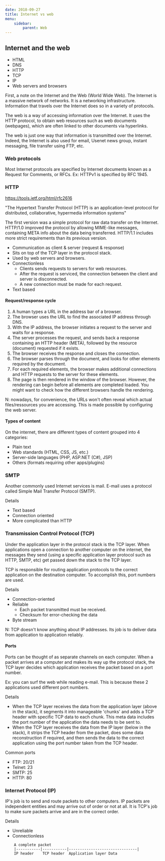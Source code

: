 ```yaml
---
date: 2018-09-27
title: Internet vs web
menu:
    sidebar:
        parent: Web
---
```



## Internet and the web
- HTML
- DNS
- HTTP
- TCP
- IP
- Web servers and browsers

First, a note on the Internet and the Web (World Wide Web). The Internet is a massive network of networks. It is a networking infrastructure. Information that travels over the Internet does so in a variety of protocols.

The web is a way of accessing information over the Internet. It uses the HTTP protocol, to obtain web resources such as web documents (webpages), which are often linked to other documents via hyperlinks.

The web is just one way that information is transmitted over the Internet. Indeed, the Internet is also used for email, Usenet news group, instant messaging, file transfer using FTP, etc.

### Web protocols
Most Internet protocols are specified by Internet documents known as a Request for Comments, or RFCs. Ex: HTTPv1 is specified by RFC 1945.

### HTTP
https://tools.ietf.org/html/rfc2616

"The Hypertext Transfer Protocol (HTTP) is an application-level protocol for distributed, collaborative, hypermedia information systems"

The first version was a simple protocol for raw data transfer on the Internet. HTTP/1.0 improved the protocol by allowing MIME-like messages, containing META info about the data being transferred. HTTP/1.1 includes more strict requirements than its previous version.   

- Communication as client & server (request & response)
- Sits on top of the TCP layer in the protocol stack.
- Used by web servers and browsers.
- Connectionless
    - Clients sends requests to servers for web resources.
    - After the request is serviced, the connection between the client and server is disconnected.
    - A new connection must be made for each request.
- Text based


#### Request/response cycle
1. A human types a URL in the address bar of a browser.
2. The browser uses the URL to find the associated IP address through DNS.
3. With the IP address, the browser initiates a request to the server and waits for a response.
4. The server processes the request, and sends back a response containing an HTTP header (META), followed by the resource (document) requested if it exists.
5. The browser receives the response and closes the connection.
6. The browser parses through the document, and looks for other elements required by the document.
7. For each required elements, the browser makes additional connections and HTTP requests to the server for these elements.
8. The page is then rendered in the window of the browser. However, the rendering can begin before all elements are completed loaded. You might want to check how the different browsers handle the rendering.

N: nowadays, for convenience, the URLs won't often reveal which actual files/ressources you are accessing. This is made possible by configuring the web server.

#### Types of content
On the internet, there are different types of content grouped into 4 categories:
- Plain text
- Web standards (HTML, CSS, JS, etc.)
- Server-side languages (PHP, ASP.NET (C#), JSP)
- Others (formats requiring other apps/plugins)

### SMTP
Another commonly used Internet services is mail. E-mail uses a protocol called Simple Mail Transfer Protocol (SMTP).

Details
- Text based
- Connection oriented
- More complicated than HTTP

### Transmission Control Protocol (TCP)
Under the application layer in the protocol stack is the TCP layer. When applications open a connection to another computer on the internet, the messages they send (using a specific application layer protocol such as HTTP, SMTP, etc) get passed down the stack to the TCP layer.

TCP is responsible for routing application protocols to the correct application on the destination computer. To accomplish this, port numbers are used.

Details
- Connection-oriented
- Reliable
    + Each packet transmitted must be received.
    + Checksum for error-checking the data
- Byte stream

N: TCP doesn't know anything about IP addresses. Its job is to deliver data from application to application reliably.

#### Ports
Ports can be thought of as separate channels on each computer. When a packet arrives at a computer and makes its way up the protocol stack, the TCP layer decides which application receives the packet based on a port number.

Ex: you can surf the web while reading e-mail.
This is because these 2 applications used different port numbers.

Details 
- When the TCP layer receives the data from the application layer (above in the stack), it segments it into manageable 'chunks' and adds a TCP header with specific TCP data to each chunk. This meta data includes the port number of the application the data needs to be sent to.
- When the TCP layer receives the data from the IP layer (below in the stack), it strips the TCP header from the packet, does some data reconstruction if required, and then sends the data to the correct application using the port number taken from the TCP header.

Common ports
- FTP: 20/21
- Telnet: 23
- SMTP: 25
- HTTP: 80

### Internet Protocol (IP)
IP's job is to send and route packets to other computers. IP packets are independent entities and may arrive out of order or not at all. It is TCP's job to make sure packets arrive and are in the correct order.

Details
- Unreliable
- Connectionless

```
    A complete packet
    |-----------|-----------|-------------------------------|
    IP header    TCP header  Application layer Data
```

